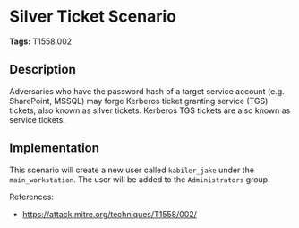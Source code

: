 # Silver Ticket Scenario

**Tags:** T1558.002

## Description

Adversaries who have the password hash of a target service account (e.g. SharePoint, MSSQL) may forge Kerberos ticket granting service (TGS) tickets, also known as silver tickets. Kerberos TGS tickets are also known as service tickets.

## Implementation

This scenario will create a new user called `kabiler_jake` under the `main_workstation`. The user will be added to the `Administrators` group.

References:

- https://attack.mitre.org/techniques/T1558/002/